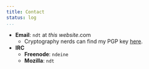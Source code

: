 ```yaml
---
title: Contact
status: log
...
```


- **Email**: `ndt` at *this website*.com
    - Cryptography nerds can find my PGP key [here](pgp.html).
- **IRC**
    - **Freenode**: `ndeine`
    - **Mozilla**: `ndt`
